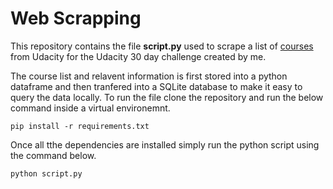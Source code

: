 # Web Scrapping
This repository contains the file **script.py** used to scrape a list of [courses](https://www.udacity.com/courses/all?price=Free) from Udacity for the Udacity 30 day challenge created by me.

The course list and relavent information is first stored into a python dataframe and then tranfered into a SQLite database to make it easy to query the data locally. To run the file clone the repository and run the below command inside a virtual environemnt.

```pip install -r requirements.txt```

Once all tthe dependencies are installed simply run the python script using the command below.

```python script.py```
